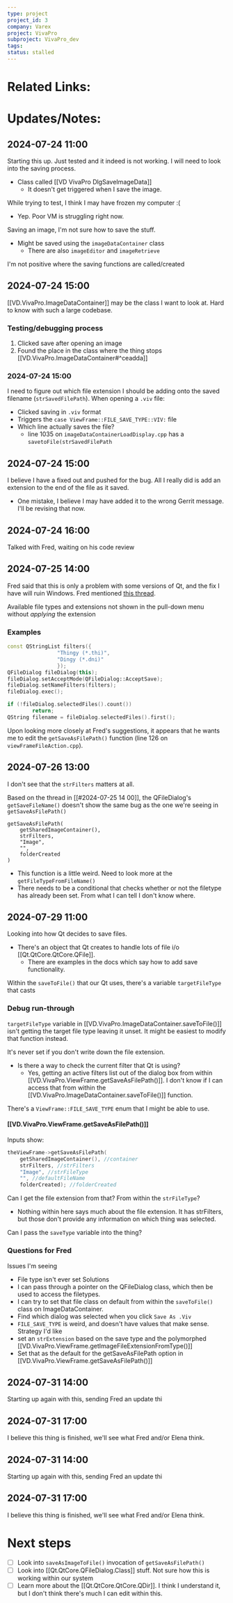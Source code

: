 ```yaml
---
type: project
project_id: 3
company: Varex
project: VivaPro
subproject: VivaPro_dev
tags: 
status: stalled
---
```

# Related Links:
# Updates/Notes:

## 2024-07-24 11:00
Starting this up. Just tested and it indeed is not working. I will need to look into the saving process. 
- Class called [[VD VivaPro DlgSaveImageData]]
	- It doesn't get triggered when I save the image. 

While trying to test, I think I may have frozen my computer :(
- Yep. Poor VM is struggling right now.

Saving an image, I'm not sure how to save the stuff. 
- Might be saved using the `imageDataContainer` class
	- There are also `imageEditor` and `imageRetrieve`

I'm not positive where the saving functions are called/created

## 2024-07-24 15:00
[[VD.VivaPro.ImageDataContainer]] may be the class I want to look at. Hard to know with such a large codebase. 

### Testing/debugging process
1. Clicked save after opening an image
2. Found the place in the class where the thing stops [[VD.VivaPro.ImageDataContainer#^ceadda]]

### 2024-07-24 15:00
I need to figure out which file extension I should be adding onto the saved filename (`strSavedFilePath`). When opening a `.viv` file:
- Clicked saving in `.viv` format
- Triggers the `case ViewFrame::FILE_SAVE_TYPE::VIV:` file
- Which line actually saves the file?
	- line 1035 on `imageDataContainerLoadDisplay.cpp` has a `savetoFile(strSavedFilePath`

## 2024-07-24 15:00
I believe I have a fixed out and pushed for the bug. All I really did is add an extension to the end of the file as it saved. 
- One mistake, I believe I may have added it to the wrong Gerrit message. I'll be revising that now. 

## 2024-07-24 16:00
Talked with Fred, waiting on his code review

## 2024-07-25 14:00
Fred said that this is only a problem with some versions of Qt, and the fix I have will ruin Windows. Fred mentioned [this thread](https://forum.qt.io/topic/131081/qfiledialog-doesn-t-add-selected-extension/3). 

Available file types and extensions not shown in the pull-down menu without *applying* the extension

### Examples
```cpp
const QStringList filters({
				"Thingy (*.thi)",
				"Dingy (*.dni)"
				});
QFileDialog fileDialog(this);
fileDialog.setAcceptMode(QFileDialog::AcceptSave);
fileDialog.setNameFilters(filters);
fileDialog.exec();

if (!fileDialog.selectedFiles().count())
		return;
QString filename = fileDialog.selectedFiles().first();
```

Upon looking more closely at Fred's suggestions, it appears that he wants me to edit the `getSaveAsFilePath()` function (line 126 on `viewFrameFileAction.cpp`).

## 2024-07-26 13:00
I don't see that the `strFilters` matters at all. 

Based on the thread in [[#2024-07-25 14 00]], the QFileDialog's `getSaveFileName()` doesn't show the same bug as the one we're seeing in `getSaveAsFilePath()`

```
getSaveAsFilePath(
	getSharedImageContainer(),
	strFilters,
	"Image",
	"",
	folderCreated
)
```
- This function is a little weird. 
Need to look more at the `getFileTypeFromFileName()`
- There needs to be a conditional that checks whether or not the filetype has already been set. From what I can tell I don't know where. 

## 2024-07-29 11:00
Looking into how Qt decides to save files.  
- There's an object that Qt creates to handle lots of file i/o [[Qt.QtCore.QtCore.QFile]]. 
	- There are examples in the docs which say how to add save functionality. 

Within the `saveToFile()` that our Qt uses, there's a variable `targetFileType` that casts 

### Debug run-through
`targetFileType` variable in [[VD.VivaPro.ImageDataContainer.saveToFile()]] isn't getting the target file type leaving it unset. It might be easiest to modify that function instead. 

It's never set if you don't write down the file extension. 
- Is there a way to check the current filter that Qt is using?
	- Yes, getting an active filters list out of the dialog box from within [[VD.VivaPro.ViewFrame.getSaveAsFilePath()]]. I don't know if I can access that from within the [[VD.VivaPro.ImageDataContainer.saveToFile()]] function.

There's a `ViewFrame::FILE_SAVE_TYPE` enum that I might be able to use. 

#### [[VD.VivaPro.ViewFrame.getSaveAsFilePath()]]
Inputs show:
```cpp
theViewFrame->getSaveAsFilePath(
	getSharedImageContainer(), //container
	strFilters, //strFilters
	"Image", //strFileType
	"", //defaultFileName
	folderCreated); //folderCreated
```
Can I get the file extension from that? From within the `strFileType`?
- Nothing within here says much about the file extension. It has strFilters, but those don't provide any information on which thing was selected.  

Can I pass the `saveType` variable into the thing? 

### Questions for Fred
Issues I'm seeing
- File type isn't ever set
Solutions
- I can pass through a pointer on the QFileDialog class, which then be used to access the filetypes. 
- I can try to set that file class on default from within the `saveToFile()` class on ImageDataContainer. 
- Find which dialog was selected when you click `Save As .Viv`
- `FILE_SAVE_TYPE` is weird, and doesn't have values that make sense. 
Strategy I'd like
-  set an `strExtension` based on the save type and the polymorphed [[VD.VivaPro.ViewFrame.getImageFileExtensionFromType()]]
- Set that as the default for the getSaveAsFilePath option in [[VD.VivaPro.ViewFrame.getSaveAsFilePath()]] 

## 2024-07-31 14:00
Starting up again with this, sending Fred an update thi

## 2024-07-31 17:00
I believe this thing is finished, we'll see what Fred and/or Elena think.
## 2024-07-31 14:00
Starting up again with this, sending Fred an update thi

## 2024-07-31 17:00
I believe this thing is finished, we'll see what Fred and/or Elena think.

# Next steps
- [ ] Look into `saveAsImageToFile()` invocation of `getSaveAsFilePath()`
- [ ] Look into [[Qt.QtCore.QFileDialog.Class]] stuff. Not sure how this is working within our system
- [ ] Learn more about the [[Qt.QtCore.QtCore.QDir]]. I think I understand it, but I don't think there's much I can edit within this. 